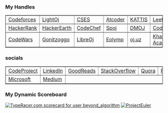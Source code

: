 ###  My Handles

<table border="1">
    <tr>
        <td><a href="https://codeforces.com/profile/BeyondAlgorithm">Codeforces</a></td>
        <td><a href="https://lightoj.com/user/beyondalgorithm">LightOj</a></td>
        <td><a href="https://cses.fi/user/228570">CSES</a></td>
        <td><a href="https://atcoder.jp/users/BeyondAlgorithm">Atcoder</a></td>
        <td><a href="https://open.kattis.com/users/beyondalgorithm">KATTIS</a></td>
        <td><a href="https://leetcode.com/BeyondAlgorithm/">LeetCode</a></td>
    </tr>
    <tr>
        <td><a href="https://www.hackerrank.com/profile/BeyondAlgorithm">HackerRank</a></td>
        <td><a href="https://www.hackerearth.com/@BeyondAlgorithm">HackerEarth</a></td>
        <td><a href="https://www.codechef.com/users/beyondcode">CodeChef</a></td>
        <td><a href="https://www.spoj.com/users/beyondcode/">Spoj</a></td>
        <td><a href="https://dmoj.ca/user/BeyondAlgorithm">DMOJ</a></td>
        <td><a href="https://www.codingame.com/profile/4012d379f3d8d0980478b44726cb7ea04923595">Codingame</a></td>
    </tr>
      <tr>
        <td><a href="https://www.codewars.com/users/BeyondAlgorithm">CodeWars</a></td>
        <td><a href="https://gonitzoggo.com/profile/BeyondAlgorithm">Gonitzoggo</a></td>
        <td><a href="https://loj.ac/u/BeyondAlgorithm">LibreOj</a></td>
        <td><a href="https://basecamp.eolymp.com/en/users/beyondalgorithm">Eolymp</a></td>
        <td><a href="https://oj.uz/profile/BeyondAlgorithm">oj.uz</a></td>
        <td><a href="https://www.khanacademy.org/profile/BeyondAlgorithm">Khan Academy</a></td>
    </tr>
  
</table>

### socials

<table border="1">
  <tr>
        <td><a href="https://www.codeproject.com/Members/BeyondAlgorithm">CodeProject</a></td>
        <td><a href="https://www.linkedin.com/in/nazmus-sakib-47708b310/">LinkedIn</a></td>
        <td><a href="https://www.goodreads.com/user/show/175363377-beyondalgorithm">GoodReads</a></td>
        <td><a href="https://stackoverflow.com/users/23499680/beyondalgorithm?">StackOverflow</a></td>
        <td><a href="https://www.quora.com/profile/BeyondAlgorithm">Quora</a></td>
        <td><a href="https://www.reddit.com/user/BeyondAlgorithm/">Reddit</a></td>
    </tr>
    <tr>
     <td><a href="https://learn.microsoft.com/en-us/users/beyondalgorithm-3574/">Microsoft</a></td>
     <td><a href="https://medium.com/@BeyondAlgorithm">Medium</a></td>

   </tr> 
</table>



### My Dynamic Scoreboard
<a href="https://data.typeracer.com/misc/badge?user=beyond_algorithm" target="_top"><img src="https://data.typeracer.com/misc/badge?user=beyond_algorithm" border="0" alt="TypeRacer.com scorecard for user beyond_algorithm"/></a> <a href=" https://projecteuler.net/profile/BeyondAlgorithm.png" target="_top"><img src="https://projecteuler.net/profile/BeyondAlgorithm.png" border="0" alt="ProjectEuler"/></a>
